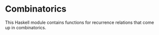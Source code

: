 # Combinatorics

This Haskell module contains functions for recurrence relations that come up
in combinatorics.
